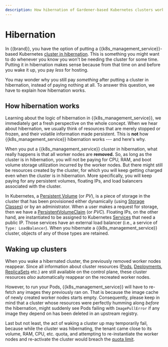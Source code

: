 ```yaml
---
description: How hibernation of Gardener-based Kubernetes clusters works
---
```


# Hibernation

In {{brand}}, you have the option of putting a {{k8s_management_service}}-based Kubernetes
[cluster in
hibernation](../../../howto/kubernetes/gardener/hibernate-shoot-cluster.md).
This is something you might want to do whenever you know you won't be
needing the cluster for some time. Putting it in hibernation makes sense
because from that time on and before you wake it up, you pay *less* for
hosting.

You may wonder why you still pay *something* after putting a cluster in
hibernation, instead of paying nothing at all. To answer this question,
we have to explain how hibernation works.

## How hibernation works

Learning about the logic of hibernation in {{k8s_management_service}}, we immediately get
a fresh perspective on the whole concept. When we hear about
hibernation, we usually think of resources that are merely stopped or
frozen, and their volatile information made persistent. This is **not**
how {{k8s_management_service}} hibernation works --- and here's why.

When you put a {{k8s_management_service}} cluster in hibernation, what really happens is
that all worker nodes are **removed.** So, as long as the cluster is in
hibernation, you will not be paying for CPU, RAM, and boot volume
storage utilization incurred by the worker nodes. But there might still
be resources created by the cluster, for which you will keep getting
charged even when the cluster is in hibernation. More specifically, you
will keep paying for any persistent volumes, floating IPs, and load
balancers associated with the cluster.

In Kubernetes, a
[Persistent Volume](https://kubernetes.io/docs/concepts/storage/persistent-volumes/)
(or *PV*), is a piece of storage in the cluster that has been
provisioned either dynamically (using [Storage
Classes](https://kubernetes.io/docs/concepts/storage/storage-classes/))
or by an administrator. When a user makes a request for storage, then we
have a
[PersistentVolumeClaim](https://kubernetes.io/docs/concepts/storage/persistent-volumes/#persistentvolumeclaims)
(or *PVC*). Floating IPs, on the other hand, are instantiated to
be assigned to Kubernetes [Services](https://kubernetes.io/docs/concepts/services-networking/) that need a public IP. Those services
have an external load balancer (i.e., a service of `Type:
LoadBalancer`). When you hibernate a {{k8s_management_service}} cluster, objects of any of
those types are retained.

## Waking up clusters

When you wake a hibernated cluster, the previously removed worker
nodes reappear. Since all information about cluster resources
([Pods](https://kubernetes.io/docs/concepts/workloads/pods/),
[Deployments](https://kubernetes.io/docs/concepts/workloads/controllers/deployment/),
[ReplicaSets](https://kubernetes.io/docs/concepts/workloads/controllers/replicaset/)
etc.) are still available on the control plane, these cluster
resources *also* automatically reappear on the recreated worker nodes.

However, to run your Pods, {{k8s_management_service}} will have to re-fetch any
images they previously ran on. That is because the image cache of
newly created worker nodes starts empty. Consequently, please keep in
mind that a cluster whose resources were perfectly humming along
*before* the hibernation, might suddenly see Pods failing with
`ImagePullError` if any image they depend on has been deleted in an
upstream registry.

Last but not least, the act of waking a cluster up may temporarily fail,
because while the cluster was hibernating, the tenant came close to its
volume, RAM, CPU, etc. quota, and attempting to re-instantiate the
worker nodes and re-activate the cluster would breach the [quota
limit](../../../reference/quotas/openstack.md).

